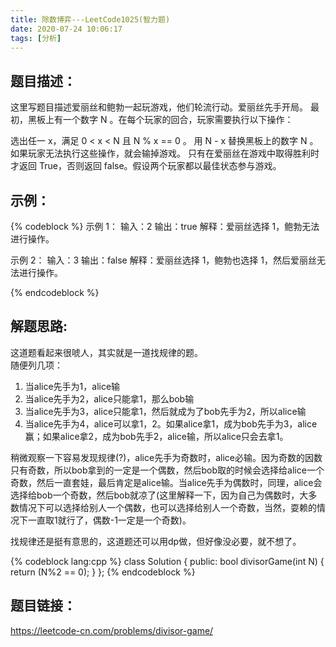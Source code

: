 ```yaml
---
title: 除数博弈---LeetCode1025(智力题)
date: 2020-07-24 10:06:17
tags: [分析]
---
```

## 题目描述：  
这里写题目描述爱丽丝和鲍勃一起玩游戏，他们轮流行动。爱丽丝先手开局。
最初，黑板上有一个数字 N 。在每个玩家的回合，玩家需要执行以下操作：

选出任一 x，满足 0 < x < N 且 N % x == 0 。
用 N - x 替换黑板上的数字 N 。
如果玩家无法执行这些操作，就会输掉游戏。
只有在爱丽丝在游戏中取得胜利时才返回 True，否则返回 false。假设两个玩家都以最佳状态参与游戏。

## 示例：   
{% codeblock %}
示例 1：
输入：2
输出：true
解释：爱丽丝选择 1，鲍勃无法进行操作。

示例 2：
输入：3
输出：false
解释：爱丽丝选择 1，鲍勃也选择 1，然后爱丽丝无法进行操作。

{% endcodeblock %}
<!-- more -->
## 解题思路:  
这道题看起来很唬人，其实就是一道找规律的题。  
随便列几项：
1. 当alice先手为1，alice输
2. 当alice先手为2，alice只能拿1，那么bob输
3. 当alice先手为3，alice只能拿1，然后就成为了bob先手为2，所以alice输
4. 当alice先手为4，alice可以拿1，2。如果alice拿1，成为bob先手为3，alice赢；如果alice拿2，成为bob先手2，alice输，所以alice只会去拿1。  

稍微观察一下容易发现规律(?)，alice先手为奇数时，alice必输。因为奇数的因数只有奇数，所以bob拿到的一定是一个偶数，然后bob取的时候会选择给alice一个奇数，然后一直套娃，最后肯定是alice输。当alice先手为偶数时，同理，alice会选择给bob一个奇数，然后bob就凉了(这里解释一下，因为自己为偶数时，大多数情况下可以选择给别人一个偶数，也可以选择给别人一个奇数，当然，耍赖的情况下一直取1就行了，偶数-1一定是一个奇数)。

找规律还是挺有意思的，这道题还可以用dp做，但好像没必要，就不想了。

{% codeblock lang:cpp %}
class Solution {
public:
    bool divisorGame(int N) {
        return (N%2 == 0);
    }
};
{% endcodeblock %}

## 题目链接：  
https://leetcode-cn.com/problems/divisor-game/